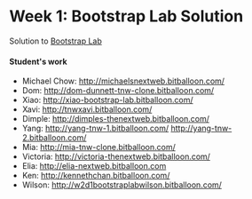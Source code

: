 Week 1: Bootstrap Lab Solution
=================

Solution to [Bootstrap Lab](https://github.com/WDI-HK-7/bootstrap-lab)

#### Student's work
- Michael Chow: http://michaelsnextweb.bitballoon.com/
- Dom: http://dom-dunnett-tnw-clone.bitballoon.com/
- Xiao: http://xiao-bootstrap-lab.bitballoon.com/
- Xavi: http://tnwxavi.bitballoon.com/
- Dimple: http://dimples-thenextweb.bitballoon.com/
- Yang: http://yang-tnw-1.bitballoon.com/  http://yang-tnw-2.bitballoon.com/
- Mia: http://mia-tnw-clone.bitballoon.com/
- Victoria: http://victoria-thenextweb.bitballoon.com/
- Elia: http://elia-nextweb.bitballoon.com
- Ken: http://kennethchan.bitballoon.com/
- Wilson: http://w2d1bootstraplabwilson.bitballoon.com/
